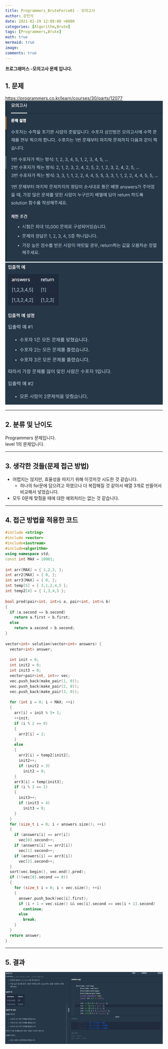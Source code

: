 ```yaml
---
title: Programmers_BruteForce01 - 모의고사
author: 강민석
date: 2021-01-29 12:09:00 +0800
categories: [Algorithm,Brute]
tags: [Programmers,Brute]
math: true
mermaid: true
image: 
comments: true
---
```


**프로그래머스 -모의고사 문제 입니다.**

## 1. 문제
<https://programmers.co.kr/learn/courses/30/parts/12077>
![](/assets/img/sample/Programmers/Brute01/Problem.PNG)  
![](/assets/img/sample/Programmers/Brute01/Problem2.PNG)  

-----  

## 2. 분류 및 난이도

Programmers 문제입니다.  
level 1의 문제입니다.  

-----  

## 3. 생각한 것들(문제 접근 방법)

- 어렵지는 않지만, 효율성을 따지기 위해 이것저것 시도한 것 같습니다.
  + 하나의 for문에 담으려고 하였으나 더 복잡해질 것 같아서 배열 3개로 만들어서 비교해서 넣었습니다.
- 모두 0문제 맞췄을 때에 대한 예외처리는 없는 것 같습니다.

-----  

## 4. 접근 방법을 적용한 코드

```c++
#include <string>
#include <vector>
#include<iostream>
#include<algorithm>
using namespace std;
const int MAX = 10001;

int arr[MAX] = { 1,2,3, };
int arr2[MAX] = { 0, };
int arr3[MAX] = { 0, };
int temp[5] = { 3,1,2,4,5 };
int temp2[4] = { 1,3,4,5 };	

bool pred(pair<int, int>& a, pair<int, int>& b)
{
  if (a.second == b.second)
    return a.first < b.first;
  else
    return a.second > b.second;
}

vector<int> solution(vector<int> answers) {
  vector<int> answer;

  int init = 0;
  int init2 = 0;
  int init3 = 0;
  vector<pair<int, int>> vec;
  vec.push_back(make_pair(1, 0));
  vec.push_back(make_pair(2, 0));
  vec.push_back(make_pair(3, 0));

  for (int i = 0; i < MAX; ++i)
  {
    arr[i] = init % 5+ 1;
    ++init;
    if (i % 2 == 0)
    {
      arr2[i] = 2;
    }
    else
    {
      arr2[i] = temp2[init2];
      init2++;
      if (init2 > 3)
        init2 = 0;
    }
    arr3[i] = temp[init3];
    if (i % 2 == 1)
    {
      init3++;
      if (init3 > 4)
        init3 = 0;
    }
  }
  for (size_t i = 0; i < answers.size(); ++i)
  {
    if (answers[i] == arr[i])
      vec[0].second++;
    if (answers[i] == arr2[i])
      vec[1].second++;
    if (answers[i] == arr3[i])
      vec[2].second++;
  }
  sort(vec.begin(), vec.end(),pred);
  if (!(vec[0].second == 0))
  {
    for (size_t i = 0; i < vec.size(); ++i)
    {
      answer.push_back(vec[i].first);
      if (i + 1 < vec.size() && vec[i].second == vec[i + 1].second)
        continue;
      else
        break;
    }
  }
  return answer;
}
```
-----

## 5. 결과

![](/assets/img/sample/Programmers/Brute01/result.PNG)  












 
